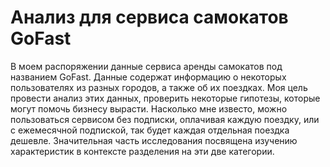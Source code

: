 # Анализ для сервиса самокатов GoFast
В моем распоряжении данные сервиса аренды самокатов под названием GoFast. Данные содержат информацию о некоторых пользователях из разных городов, а также об их поездках. Моя цель провести анализ этих данных, проверить некоторые гипотезы, которые могут помочь бизнесу вырасти. Насколько мне известо, можно пользоваться сервисом без подписки, оплачивая каждую поездку, или с ежемесячной подпиской, так будет каждая отдельная поездка дешевле. Значительная часть исследования посвящена изучению характеристик в контексте разделения на эти две категории.
